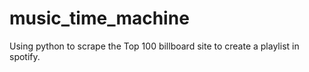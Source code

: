 # music_time_machine
Using python to scrape the Top 100 billboard site to create a playlist in spotify.
